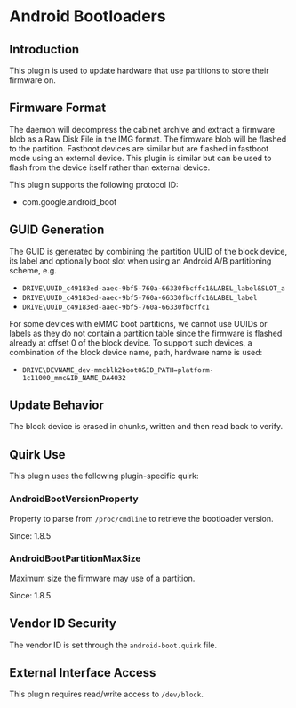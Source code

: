 # Android Bootloaders

## Introduction

This plugin is used to update hardware that use partitions to store their firmware on.

## Firmware Format

The daemon will decompress the cabinet archive and extract a firmware blob as a Raw Disk File
in the IMG format. The firmware blob will be flashed to the partition. Fastboot devices are similar
but are flashed in fastboot mode using an external device. This plugin is similar but can be used
to flash from the device itself rather than external device.

This plugin supports the following protocol ID:

* com.google.android_boot

## GUID Generation

The GUID is generated by combining the partition UUID of the block device, its label and optionally boot slot
when using an Android A/B partitioning scheme, e.g.

* `DRIVE\UUID_c49183ed-aaec-9bf5-760a-66330fbcffc1&LABEL_label&SLOT_a`
* `DRIVE\UUID_c49183ed-aaec-9bf5-760a-66330fbcffc1&LABEL_label`
* `DRIVE\UUID_c49183ed-aaec-9bf5-760a-66330fbcffc1`

For some devices with eMMC boot partitions, we cannot use UUIDs or labels as they do not contain a partition
table since the firmware is flashed already at offset 0 of the block device.
To support such devices, a combination of the block device name, path, hardware name is used:

* `DRIVE\DEVNAME_dev-mmcblk2boot0&ID_PATH=platform-1c11000_mmc&ID_NAME_DA4032`

## Update Behavior

The block device is erased in chunks, written and then read back to verify.

## Quirk Use

This plugin uses the following plugin-specific quirk:

### AndroidBootVersionProperty

Property to parse from `/proc/cmdline` to retrieve the bootloader version.

Since: 1.8.5

### AndroidBootPartitionMaxSize

Maximum size the firmware may use of a partition.

Since: 1.8.5

## Vendor ID Security

The vendor ID is set through the `android-boot.quirk` file.

## External Interface Access

This plugin requires read/write access to `/dev/block`.
